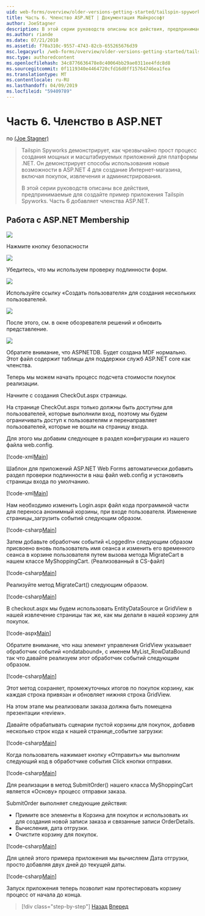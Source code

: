```yaml
---
uid: web-forms/overview/older-versions-getting-started/tailspin-spyworks/tailspin-spyworks-part-6
title: Часть 6. Членство ASP.NET | Документация Майкрософт
author: JoeStagner
description: В этой серии руководств описаны все действия, предпринимаемые для создайте пример приложения Tailspin Spyworks. Часть 6 добавляет членства ASP.NET.
ms.author: riande
ms.date: 07/21/2010
ms.assetid: f70a310c-9557-4743-82cb-655265676d39
msc.legacyurl: /web-forms/overview/older-versions-getting-started/tailspin-spyworks/tailspin-spyworks-part-6
msc.type: authoredcontent
ms.openlocfilehash: 34c8776636478e8c40064bb29ae0311ee4fdc8d8
ms.sourcegitcommit: 0f1119340e4464720cfd16d0ff15764746ea1fea
ms.translationtype: MT
ms.contentlocale: ru-RU
ms.lasthandoff: 04/09/2019
ms.locfileid: "59409789"
---
```

# <a name="part-6-aspnet-membership"></a>Часть 6. Членство в ASP.NET

по [(Joe Stagner)](https://github.com/JoeStagner)

> Tailspin Spyworks демонстрирует, как чрезвычайно прост процесс создания мощных и масштабируемых приложений для платформы .NET. Он демонстрирует способы использования новые возможности в ASP.NET 4 для создание Интернет-магазина, включая покупок, извлечения и администрирования.
> 
> В этой серии руководств описаны все действия, предпринимаемые для создайте пример приложения Tailspin Spyworks. Часть 6 добавляет членства ASP.NET.


## <a id="_Toc260221672"></a>  Работа с ASP.NET Membership

![](tailspin-spyworks-part-6/_static/image1.png)

Нажмите кнопку безопасности

![](tailspin-spyworks-part-6/_static/image1.jpg)

Убедитесь, что мы используем проверку подлинности форм.

![](tailspin-spyworks-part-6/_static/image2.jpg)

Используйте ссылку «Создать пользователя» для создания нескольких пользователей.

![](tailspin-spyworks-part-6/_static/image3.jpg)

После этого, см. в окне обозревателя решений и обновить представление.

![](tailspin-spyworks-part-6/_static/image2.png)

Обратите внимание, что ASPNETDB. Будет создана MDF нормально. Этот файл содержит таблицы для поддержки служб ASP.NET core как членства.

Теперь мы можем начать процесс подсчета стоимости покупок реализации.

Начните с создания CheckOut.aspx страницы.

На странице CheckOut.aspx только должны быть доступны для пользователей, которые выполнили вход, поэтому мы будем ограничивать доступ к пользователям и перенаправляет пользователей, которые не вошли на страницу входа.

Для этого мы добавим следующее в раздел конфигурации из нашего файла web.config.

[!code-xml[Main](tailspin-spyworks-part-6/samples/sample1.xml)]

Шаблон для приложений ASP.NET Web Forms автоматически добавить раздел проверки подлинности в наш файл web.config и установить страницы входа по умолчанию.

[!code-xml[Main](tailspin-spyworks-part-6/samples/sample2.xml)]

Нам необходимо изменить Login.aspx файл кода программной части для переноса анонимный корзины, при входе пользователя. Изменение страницы\_загрузить событий следующим образом.

[!code-csharp[Main](tailspin-spyworks-part-6/samples/sample3.cs)]

Затем добавьте обработчик событий «LoggedIn» следующим образом присвоено вновь пользователь имя сеанса и изменить его временного сеанса в корзине пользователя путем вызова метода MigrateCart в нашем классе MyShoppingCart. (Реализованный в CS-файл)

[!code-csharp[Main](tailspin-spyworks-part-6/samples/sample4.cs)]

Реализуйте метод MigrateCart() следующим образом.

[!code-csharp[Main](tailspin-spyworks-part-6/samples/sample5.cs)]

В checkout.aspx мы будем использовать EntityDataSource и GridView в нашей извлечение страницы так же, как мы делали в нашей корзину для покупок.

[!code-aspx[Main](tailspin-spyworks-part-6/samples/sample6.aspx)]

Обратите внимание, что наш элемент управления GridView указывает обработчик событий «ondatabound», с именем MyList\_RowDataBound так что давайте реализуем этот обработчик событий следующим образом.

[!code-csharp[Main](tailspin-spyworks-part-6/samples/sample7.cs)]

Этот метод сохраняет, промежуточных итогов по покупок корзину, как каждая строка привязан и обновляет нижняя строка GridView.

На этом этапе мы реализовали заказа должна быть помещена презентации «review».

Давайте обрабатывать сценарии пустой корзины для покупок, добавив несколько строк кода к нашей странице\_событие загрузки:

[!code-csharp[Main](tailspin-spyworks-part-6/samples/sample8.cs)]

Когда пользователь нажимает кнопку «Отправить» мы выполним следующий код в обработчике события Click кнопки отправки.

[!code-csharp[Main](tailspin-spyworks-part-6/samples/sample9.cs)]

Для реализации в метод SubmitOrder() нашего класса MyShoppingCart является «Основу» процесс отправки заказа.

SubmitOrder выполняет следующие действия:

- Примите все элементы в Корзина для покупок и использовать их для создания новой записи заказа и связанные записи OrderDetails.
- Вычисления, дата отгрузки.
- Очистите корзину для покупок.


[!code-csharp[Main](tailspin-spyworks-part-6/samples/sample10.cs)]

Для целей этого примера приложения мы вычисляем Дата отгрузки, просто добавляя двух дней до текущей даты.

[!code-csharp[Main](tailspin-spyworks-part-6/samples/sample11.cs)]

Запуск приложения теперь позволит нам протестировать корзину процесс от начала до конца.

> [!div class="step-by-step"]
> [Назад](tailspin-spyworks-part-5.md)
> [Вперед](tailspin-spyworks-part-7.md)

